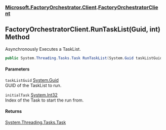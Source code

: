 ### [Microsoft.FactoryOrchestrator.Client](Microsoft_FactoryOrchestrator_Client.md 'Microsoft.FactoryOrchestrator.Client').[FactoryOrchestratorClient](Microsoft_FactoryOrchestrator_Client_FactoryOrchestratorClient.md 'Microsoft.FactoryOrchestrator.Client.FactoryOrchestratorClient')
## FactoryOrchestratorClient.RunTaskList(Guid, int) Method
Asynchronously Executes a TaskList.  
```csharp
public System.Threading.Tasks.Task RunTaskList(System.Guid taskListGuid, int initialTask=0);
```
#### Parameters
<a name='Microsoft_FactoryOrchestrator_Client_FactoryOrchestratorClient_RunTaskList(System_Guid_int)_taskListGuid'></a>
`taskListGuid` [System.Guid](https://docs.microsoft.com/en-us/dotnet/api/System.Guid 'System.Guid')  
GUID of the TaskList to run.
  
<a name='Microsoft_FactoryOrchestrator_Client_FactoryOrchestratorClient_RunTaskList(System_Guid_int)_initialTask'></a>
`initialTask` [System.Int32](https://docs.microsoft.com/en-us/dotnet/api/System.Int32 'System.Int32')  
Index of the Task to start the run from.
  
#### Returns
[System.Threading.Tasks.Task](https://docs.microsoft.com/en-us/dotnet/api/System.Threading.Tasks.Task 'System.Threading.Tasks.Task')  
